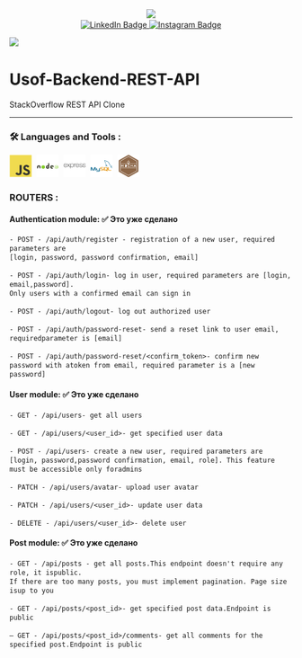 <div id="header" align="center">
  <img src="https://media.giphy.com/media/M9gbBd9nbDrOTu1Mqx/giphy.gif" width="100"/>
</div>

<div id="badges" align="center">
  <a href="https://www.linkedin.com/in/%D0%BF%D0%B0%D0%B2%D0%B5%D0%BB-%D0%BC%D0%B0%D1%80%D1%87%D0%B5%D0%BD%D0%BA%D0%BE-74b98a224/">
    <img src="https://img.shields.io/badge/LinkedIn-blue?style=for-the-badge&logo=linkedin&logoColor=white" alt="LinkedIn Badge"/>
  </a>
  <a href="https://www.instagram.com/muilco/">
    <img src="https://img.shields.io/badge/Instagram-yellow?style=for-the-badge&logo=instagram&logoColor=white" alt="Instagram Badge"/>
  </a>
</div>

![](https://visitor-badge.glitch.me/badge?page_id=pmarchenkoucode.usof-backend-rest-api)


# Usof-Backend-REST-API
StackOverflow REST API Clone

---

### :hammer_and_wrench: Languages and Tools :

<div>
  <img src="https://github.com/devicons/devicon/blob/master/icons/javascript/javascript-original.svg" alt="JS" width="40" height="40"/>&nbsp;
  <img src="https://github.com/devicons/devicon/blob/master/icons/nodejs/nodejs-original-wordmark.svg" alt="NodeJS" width="40" height="40"/>&nbsp;
  <img src="https://github.com/devicons/devicon/blob/master/icons/express/express-original-wordmark.svg" alt="express" width="40" height="40"/>&nbsp;
  <img src="https://github.com/devicons/devicon/blob/master/icons/mysql/mysql-original-wordmark.svg" alt="MySQL" width="40" height="40"/>&nbsp;
  <img src="https://github.com/devicons/devicon/blob/master/icons/mocha/mocha-plain.svg" alt="Mocha" width="40" height="40"/>&nbsp;
</div>

### ROUTERS :
  #### Authentication module: :white_check_mark: Это уже сделано
    - POST - /api/auth/register - registration of a new user, required parameters are
    [login, password, password confirmation, email]

    - POST - /api/auth/login- log in user, required parameters are [login, email,password]. 
    Only users with a confirmed email can sign in

    - POST - /api/auth/logout- log out authorized user

    - POST - /api/auth/password-reset- send a reset link to user email, requiredparameter is [email]

    - POST - /api/auth/password-reset/<confirm_token>- confirm new password with atoken from email, required parameter is a [new password]
    
   #### User module: :white_check_mark: Это уже сделано
    - GET - /api/users- get all users
    
    - GET - /api/users/<user_id>- get specified user data
    
    - POST - /api/users- create a new user, required parameters are 
    [login, password,password confirmation, email, role]. This feature must be accessible only foradmins
    
    - PATCH - /api/users/avatar- upload user avatar
    
    - PATCH - /api/users/<user_id>- update user data
    
    - DELETE - /api/users/<user_id>- delete user
    
   #### Post module: :white_check_mark: Это уже сделано
    - GET - /api/posts - get all posts.This endpoint doesn't require any role, it ispublic.
    If there are too many posts, you must implement pagination. Page size isup to you
    
    - GET - /api/posts/<post_id>- get specified post data.Endpoint is public
    
    – GET - /api/posts/<post_id>/comments- get all comments for the specified post.Endpoint is public
    
